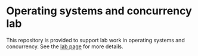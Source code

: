 # Operating systems and concurrency lab

This repository is provided to support lab work in operating systems and concurrency. 
See the [lab page](http://hesabu.net/kf5010/L05.html) for more details.

